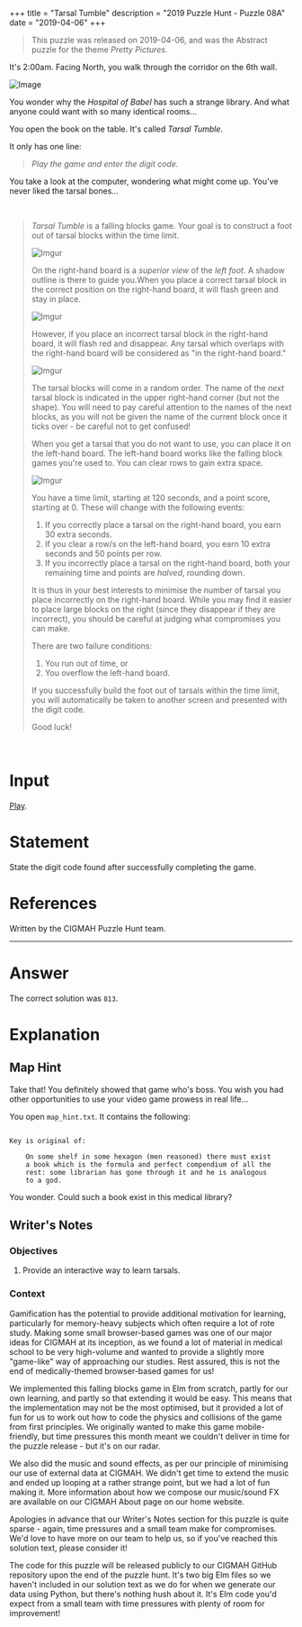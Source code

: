 +++
title = "Tarsal Tumble"
description = "2019 Puzzle Hunt - Puzzle 08A"
date = "2019-04-06"
+++

> This puzzle was released on 2019-04-06, and was the Abstract puzzle for the theme *Pretty Pictures*.

It's 2:00am. Facing North, you walk through the corridor on the 6th wall.

![Image](https://i.imgur.com/sPf4Zeb.gif)

You wonder why the *Hospital of Babel* has such a strange library. And what anyone could want with so many identical rooms...

You open the book on the table. It's called *Tarsal Tumble*.

It only has one line:

> *Play the game and enter the digit code.*

You take a look at the computer, wondering what might come up. You've never liked the tarsal bones...

<br>

> *Tarsal Tumble* is a falling blocks game. Your goal is to construct a foot out of tarsal blocks within the time limit.
>
> ![Imgur](https://i.imgur.com/Zikz99c.gif)
>
> On the right-hand board is a *superior view* of the *left foot*. A shadow outline is there to guide you.When you place a correct tarsal block in the correct position on the right-hand board, it will flash green and stay in place.
>
> ![Imgur](https://i.imgur.com/3bPndk3.gif)
>
> However, if you place an incorrect tarsal block in the right-hand board, it will flash red and disappear. Any tarsal which overlaps with the right-hand board will be considered as "in the right-hand board."
>
> ![Imgur](https://i.imgur.com/379PkJ6.gif)
>
> The tarsal blocks will come in a random order. The name of the *next* tarsal block is indicated in the upper right-hand corner (but not the shape). You will need to pay careful attention to the names of the next blocks, as you will not be given the name of the current block once it ticks over - be careful not to get confused!
>
> When you get a tarsal that you do not want to use, you can place it on the left-hand board. The left-hand board works like the falling block games you're used to. You can clear rows to gain extra space.
>
> ![Imgur](https://i.imgur.com/oKtEGDB.gif)
>
> You have a time limit, starting at 120 seconds, and a point score, starting at 0. These will change with the following events:
>
> 1. If you correctly place a tarsal on the right-hand board, you earn 30 extra seconds.
> 2. If you clear a row/s on the left-hand board, you earn 10 extra seconds and 50 points per row.
> 3. If you incorrectly place a tarsal on the right-hand board, both your remaining time and points are *halved*, rounding down.
>
> It is thus in your best interests to minimise the number of tarsal you place incorrectly on the right-hand board. While you may find it easier to place large blocks on the right (since they disappear if they are incorrect), you should be careful at judging what compromises you can make.
>
> There are two failure conditions:
>
> 1. You run out of time, or
> 2. You overflow the left-hand board.
>
> If you successfully build the foot out of tarsals within the time limit, you will automatically be taken to another screen and presented with the digit code.
>
> Good luck!

<br>

# Input

[Play](https://cgmnt-tarsal-tumble-player.netlify.com).

# Statement

State the digit code found after successfully completing the game.


# References

Written by the CIGMAH Puzzle Hunt team.

---

# Answer

The correct solution was `813`.

# Explanation

## Map Hint

Take that! You definitely showed that game who's boss. You wish you had other opportunities to use your video game prowess in real life...

You open `map_hint.txt`. It contains the following:

```text

Key is original of:

    On some shelf in some hexagon (men reasoned) there must exist
    a book which is the formula and perfect compendium of all the
    rest: some librarian has gone through it and he is analogous
    to a god.

```

You wonder. Could such a book exist in this medical library?

## Writer's Notes

### Objectives

1. Provide an interactive way to learn tarsals.

### Context

Gamification has the potential to provide additional motivation for learning, particularly for memory-heavy subjects which often require a lot of rote study. Making some small browser-based games was one of our major ideas for CIGMAH at its inception, as we found a lot of material in medical school to be very high-volume and wanted to provide a slightly more "game-like" way of approaching our studies. Rest assured, this is not the end of medically-themed browser-based games for us!

We implemented this falling blocks game in Elm from scratch, partly for our own learning, and partly so that extending it would be easy. This means that the implementation may not be the most optimised, but it provided a lot of fun for us to work out how to code the physics and collisions of the game from first principles. We originally wanted to make this game mobile-friendly, but time pressures this month meant we couldn't deliver in time for the puzzle release - but it's on our radar.

We also did the music and sound effects, as per our principle of minimising our use of external data at CIGMAH. We didn't get time to extend the music and ended up looping at a rather strange point, but we had a lot of fun making it. More information about how we compose our music/sound FX are available on our CIGMAH About page on our home website.

Apologies in advance that our Writer's Notes section for this puzzle is quite sparse - again, time pressures and a small team make for compromises. We'd love to have more on our team to help us, so if you've reached this solution text, please consider it!

The code for this puzzle will be released publicly to our CIGMAH GitHub repository upon the end of the puzzle hunt. It's two big Elm files so we haven't included in our solution text as we do for when we generate our data using Python, but there's nothing hush about it. It's Elm code you'd expect from a small team with time pressures with plenty of room for improvement!


